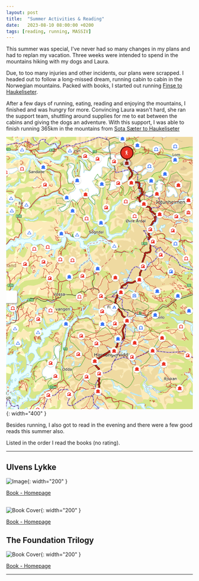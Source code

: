```yaml
---
layout: post
title:  "Summer Activities & Reading"
date:   2023-08-10 08:00:00 +0200
tags: [reading, running, MASSIV]
---
```


This summer was special, I've never had so many changes in my plans and had to replan my vacation.
Three weeks were intended to spend in the mountains hiking with my dogs and Laura.

Due, to too many injuries and other incidents, our plans were scrapped.
I headed out to follow a long-missed dream, running cabin to cabin in the Norwegian mountains.
Packed with books, I started out running [Finse to Haukeliseter](https://ut.no/turforslag/112436/signatur-massiv-4-etappe-hardangervidda).

After a few days of running, eating, reading and enjoying the mountains, I finished and was hungry for more.
Convincing Laura wasn't hard, she ran the support team, shuttling around supplies for me to eat between the cabins and giving the dogs an adventure.
With this support, I was able to finish running 365km in the mountains from [Sota Sæter to Haukeliseter](https://ut.no/turforslag/1115677/signatur-massiv-langrute-fra-sota-ster-til-haukeliseter)

![Image](/assets/img/massiv//massiv.png){: width="400" }

Besides running, I also got to read in the evening and there were a few good reads this summer also.

Listed in the order I read the books (no rating).

---

## Ulvens Lykke

![Image](https://images-na.ssl-images-amazon.com/images/S/compressed.photo.goodreads.com/books/1686851367i/178592839.jpg){: width="200" }

[Book - Homepage](https://www.goodreads.com/book/show/178592839-ulvens-lykke)

## 

![Book Cover](https://images-na.ssl-images-amazon.com/images/S/compressed.photo.goodreads.com/books/1590186271i/53463056.jpg){: width="200" }

[Book - Homepage](https://www.goodreads.com/book/show/53463056-the-way-of-kings)

## The Foundation Trilogy

![Book Cover](https://images-na.ssl-images-amazon.com/images/S/compressed.photo.goodreads.com/books/1316412178i/46654.jpg){: width="200" }

[Book - Homepage](https://www.goodreads.com/book/show/46654.The_Foundation_Trilogy)

---
